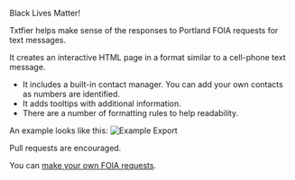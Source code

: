 
Black Lives Matter!

Txtfier helps make sense of the responses to Portland FOIA requests for text messages.

It creates an interactive HTML page in a format similar to a cell-phone text message.
  - It includes a built-in contact manager. You can add your own contacts as numbers are identified. 
  - It adds tooltips with additional information.
  - There are a number of formatting rules to help readability.

An example looks like this:
![Example Export](images/example.png)

Pull requests are encouraged.

You can [make your own FOIA requests](https://www.portlandoregon.gov/66961).


